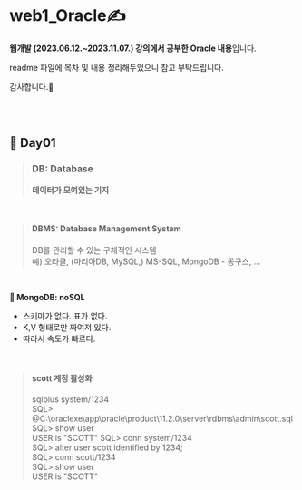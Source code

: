 # web1_Oracle✍️
**웹개발 (2023.06.12.~2023.11.07.) 강의에서 공부한 Oracle 내용**입니다.

readme 파일에 목차 및 내용 정리해두었으니 참고 부탁드립니다.

감사합니다.🥰


<br><br>

## 📝 Day01
> ### DB: Database
> **데이터가 모여있는 기지**

<br>

> #### DBMS: Database Management System
> DB를 관리할 수 있는 구체적인 시스템  
> 예) 오라클, (마리아DB, MySQL,) MS-SQL, MongoDB - 몽구스, ...  

<br>

**📌 MongoDB: noSQL**
- 스키마가 없다. 표가 없다.
- K,V 형태로만 짜여져 있다.
- 따라서 속도가 빠르다.

<br>

> #### scott 계정 활성화
> sqlplus system/1234  
> SQL> @C:\oraclexe\app\oracle\product\11.2.0\server\rdbms\admin\scott.sql  
> SQL> show user  
> USER is "SCOTT"
>  SQL> conn system/1234  
> SQL> alter user scott identified by 1234;  
> SQL> conn scott/1234  
> SQL> show user  
> USER is "SCOTT"  





















